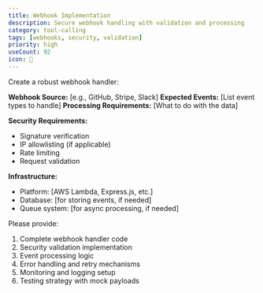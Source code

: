 ```yaml
---
title: Webhook Implementation
description: Secure webhook handling with validation and processing
category: tool-calling
tags: [webhooks, security, validation]
priority: high
useCount: 92
icon: 🔗
---
```


Create a robust webhook handler:

**Webhook Source:** [e.g., GitHub, Stripe, Slack]
**Expected Events:** [List event types to handle]
**Processing Requirements:** [What to do with the data]

**Security Requirements:**
- Signature verification
- IP allowlisting (if applicable)
- Rate limiting
- Request validation

**Infrastructure:**
- Platform: [AWS Lambda, Express.js, etc.]
- Database: [for storing events, if needed]
- Queue system: [for async processing, if needed]

Please provide:
1. Complete webhook handler code
2. Security validation implementation
3. Event processing logic
4. Error handling and retry mechanisms
5. Monitoring and logging setup
6. Testing strategy with mock payloads